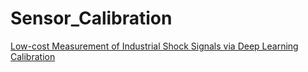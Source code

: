 # Sensor_Calibration
[Low-cost Measurement of Industrial Shock Signals via Deep Learning Calibration](https://arxiv.org/abs/1902.02829)
